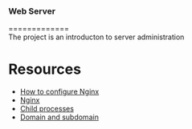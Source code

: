 ### Web Server   
=============      
The project is an introducton to server administration   

Resources    
========== 
* [How to configure Nginx](https://www.digitalocean.com/community/tutorials/how-to-set-up-nginx-server-blocks-virtual-hosts-on-ubuntu-16-04)   
* [Nginx](https://en.wikipedia.org/wiki/Nginx)   
* [Child processes](https://alx-intranet.hbtn.io/concepts/110)   
* [Domain and subdomain](https://landingi.com/help/domains-vs-subdomains/)  

